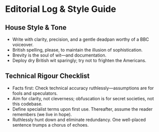 # Editorial Log & Style Guide

## House Style & Tone
- Write with clarity, precision, and a gentle deadpan worthy of a BBC voiceover.
- British spelling, please, to maintain the illusion of sophistication.
- Brevity is the soul of wit—and documentation.
- Deploy dry British wit sparingly; try not to frighten the Americans.

## Technical Rigour Checklist
- Facts first: Check technical accuracy ruthlessly—assumptions are for fools and speculators.
- Aim for clarity, not cleverness; obfuscation is for secret societies, not this codebase.
- Define specialist terms upon first use. Thereafter, assume the reader remembers (we live in hope).
- Ruthlessly hunt down and eliminate redundancy. One well-placed sentence trumps a chorus of echoes.

